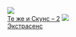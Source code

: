![](/books/detective/Валерий%20Воскобойников/Те%20же%20и%20Скунс%20–%202.jpg)  
[Те же и Скунс – 2](/books/detective/Валерий%20Воскобойников/Те%20же%20и%20Скунс%20–%202)
![](/books/detective/Валерий%20Воскобойников/Экстрасенс.jpg)  
[Экстрасенс](/books/detective/Валерий%20Воскобойников/Экстрасенс)